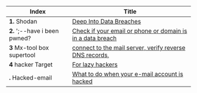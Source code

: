 Index | Title
-- | --
**1.** Shodan | [Deep Into Data Breaches](https://www.shodan.com/)
**2.** ';--have i been pwned? | [Check if your email or phone or domain is in a data breach](https://haveibeenpwned.com/)
**3** Mx-tool box supertool | [connect to the mail server, verify reverse DNS records, ](https://mxtoolbox.com/SuperTool.aspx)
**4** hacker Target | [For lazy hackers](https://hackertarget.com/)
**.** Hacked-email | [What to do when your e-mail account is hacked](https://www.hacked-email.com/)

